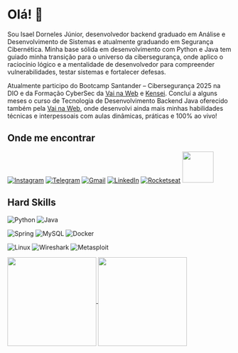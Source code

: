 # Olá! 👋

Sou Isael Dorneles Júnior, desenvolvedor backend graduado em Análise e Desenvolvimento de Sistemas e atualmente graduando em Segurança Cibernética.
Minha base sólida em desenvolvimento com Python e Java tem guiado minha transição para o universo da cibersegurança, onde aplico o raciocínio lógico e a mentalidade de desenvolvedor para compreender vulnerabilidades, testar sistemas e fortalecer defesas.

Atualmente participo do Bootcamp Santander – Cibersegurança 2025 na DIO e da Formação CyberSec da [Vai na Web](https://vainaweb.com.br/) e [Kensei](https://www.linkedin.com/company/kensei-cybersec/posts/?feedView=all). Concluí a alguns meses o curso de Tecnologia de Desenvolvimento Backend Java oferecido também pela [Vai na Web](https://vainaweb.com.br/), onde desenvolvi ainda mais minhas habilidades técnicas e interpessoais com aulas dinâmicas, práticas e 100% ao vivo!

## Onde me encontrar
[![Instagram](https://img.shields.io/badge/-Instagram-%23E4405F?style=for-the-badge&logo=instagram&logoColor=white)](https://www.instagram.com/juniordorneles_dev/)
[![Telegram](https://img.shields.io/badge/Telegram-2CA5E0?style=for-the-badge&logo=telegram&logoColor=white)](https://t.me/JuniorDIsael/)
[![Gmail](https://img.shields.io/badge/Gmail-D14836?style=for-the-badge&logo=gmail&logoColor=white)](mailto:isaeldjunior@gmail.com)
[![LinkedIn](https://img.shields.io/badge/-LinkedIn-%230077B5?style=for-the-badge&logo=linkedin&logoColor=white)](https://www.linkedin.com/in/isael-d-junior/)
[![Rocketseat](https://img.shields.io/badge/Rocketseat-%237159c1?style=for-the-badge&logo=ghost)](https://app.rocketseat.com.br/me/juniordorneles) 
[<img src="https://hermes.digitalinnovation.one/assets/diome/logo-full.svg" width="70">](https://www.dio.me/users/isaeldjunior)




## Hard Skills

![Python](https://img.shields.io/badge/Python-14354C?style=for-the-badge&logo=python&logoColor=white)
![Java](https://img.shields.io/badge/Java-ED8B00?style=for-the-badge&logo=openjdk&logoColor=white)

![Spring](https://img.shields.io/badge/Spring-6DB33F?style=for-the-badge&logo=spring&logoColor=white)
![MySQL](https://img.shields.io/badge/MySQL-00000F?style=for-the-badge&logo=mysql&logoColor=white)
![Docker](https://img.shields.io/badge/Docker-2496ED.svg?style=for-the-badge&logo=Docker&logoColor=white)

![Linux](https://img.shields.io/badge/Linux-FCC624.svg?style=for-the-badge&logo=Linux&logoColor=black)
![Wireshark](https://img.shields.io/badge/Wireshark-1679A7.svg?style=for-the-badge&logo=Wireshark&logoColor=white)
![Metasploit](https://img.shields.io/badge/Metasploit-2596CD.svg?style=for-the-badge&logo=Metasploit&logoColor=white)

<a href="https://github.com/anuraghazra/github-readme-stats">
  <img height=200 align="center" src="https://github-readme-stats.vercel.app/api?username=JuniorD-Isael&show_icons=true&theme=midnight-purple" />
</a>
<a href="https://github.com/anuraghazra/convoychat">
  <img height=200 align="center" src="https://github-readme-stats.vercel.app/api/top-langs?username=JuniorD-Isael&layout=compact&langs_count=8&theme=midnight-purple&card_width=320" />
</a>

